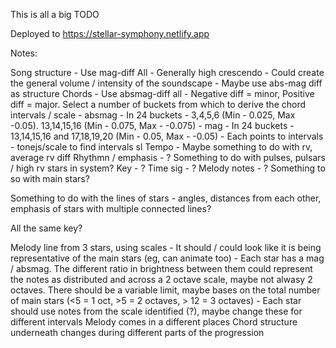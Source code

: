 This is all a big TODO

Deployed to https://stellar-symphony.netlify.app

Notes:

Song structure - Use mag-diff All - Generally high crescendo - Could create the general volume / intensity of the soundscape
    - Maybe use abs-mag diff as structure
Chords - Use absmag-diff all - Negative diff = minor, Positive diff = major. Select a number of buckets from which to derive the chord intervals / scale
    - absmag - In 24 buckets - 3,4,5,6 (Min - 0.025, Max -0.05). 13,14,15,16 (Min - 0.075, Max - -0.075)
    - mag - In 24 buckets - 13,14,15,16 and 17,18,19,20 (Min - 0.05, Max - -0.05)
    - Each points to intervals
    - tonejs/scale to find intervals sl
Tempo - Maybe something to do with rv, average rv diff
Rhythmn / emphasis - ? Something to do with pulses, pulsars / high rv stars in system?
Key - ?
Time sig - ?
Melody notes - ? Something to so with main stars?

Something to do with the lines of stars - angles, distances from each other, emphasis of stars with multiple connected lines?

All the same key?

Melody line from 3 stars, using scales - It should / could look like it is being representative of the main stars (eg, can animate too)
    - Each star has a mag / absmag. The different ratio in brightness between them could represent the notes as distributed and across a 2 octave scale, maybe not alwasy 2 octaves. There should be a variable limit, maybe bases on the total number of main stars (<5 = 1 oct, >5 = 2 octaves, > 12 = 3 octaves)
    - Each star should use notes from the scale identified (?), maybe change these for different intervals
Melody comes in a different places
Chord structure underneath changes during different parts of the progression

